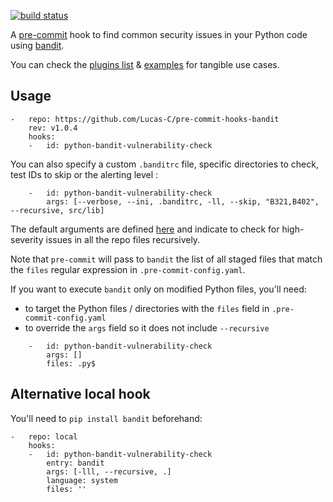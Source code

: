 [![build status](https://github.com/Lucas-C/pre-commit-hooks-bandit/workflows/build/badge.svg)](https://github.com/Lucas-C/pre-commit-hooks-bandit/actions?query=branch%3Amaster)

A [pre-commit](https://pre-commit.com) hook to find common security issues in your Python code using [bandit](//pypi.python.org/pypi/bandit).

You can check the [plugins list](https://github.com/PyCQA/bandit/tree/master/bandit/plugins) & [examples](https://github.com/PyCQA/bandit/tree/master/examples) for tangible use cases.


## Usage
```
-   repo: https://github.com/Lucas-C/pre-commit-hooks-bandit
    rev: v1.0.4
    hooks:
    -   id: python-bandit-vulnerability-check
```

You can also specify a custom `.banditrc` file, specific directories to check, test IDs to skip or the alerting level :
```
    -   id: python-bandit-vulnerability-check
        args: [--verbose, --ini, .banditrc, -ll, --skip, "B321,B402", --recursive, src/lib]
```

The default arguments are defined [here](https://github.com/Lucas-C/pre-commit-hooks-bandit/blob/master/hooks.yaml#L6) and indicate to check for high-severity issues in all the repo files recursively.

Note that `pre-commit` will pass to `bandit` the list of all staged files that match the `files` regular expression in `.pre-commit-config.yaml`.

If you want to execute `bandit` only on modified Python files, you'll need:

- to target the Python files / directories with the `files` field in `.pre-commit-config.yaml`
- to override the `args` field so it does not include `--recursive`

```
    -   id: python-bandit-vulnerability-check
        args: []
        files: .py$
```


## Alternative local hook
You'll need to `pip install bandit` beforehand:
```
-   repo: local
    hooks:
    -   id: python-bandit-vulnerability-check
        entry: bandit
        args: [-lll, --recursive, .]
        language: system
        files: ''
```

